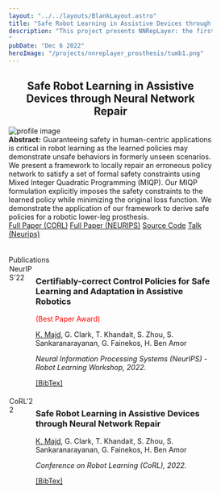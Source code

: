 ```yaml
---
layout: "../../layouts/BlankLayout.astro"
title: "Safe Robot Learning in Assistive Devices through Neural Network Repair"
description: "This project presents NNRepLayer: the first repair technique applied to a real physical system
"
pubDate: "Dec 6 2022"
heroImage: "/projects/nnreplayer_prosthesis/tumb1.png"
---
```

<style>
    * {
      box-sizing: border-box;
    }

    /* Create two unequal columns that floats next to each other */
    .column {
      float: left;
      padding: 1px;
    }

    .left {
      width: 13%;
    }

    .right {
      width: 87%;
    }

    /* Clear floats after the columns */
    .row:after {
      content: "";
      display: table;
      clear: both;
    }
</style>
<div class="mb-5">
    <h2 style="text-align:center" id="center" class="text-4xl w-full font-bold ">Safe Robot Learning in Assistive Devices through Neural Network Repair</h2>
  </div>
<div>
    <img
        src="/projects/nnreplayer_prosthesis/tumb1.png"
        alt="profile image"
    />
</div>
<div class="mb-10 text-justify">
    <b> Abstract:</b> 
    Guaranteeing safety in human-centric applications is critical in robot learning as the learned policies may demonstrate unsafe behaviors in formerly unseen scenarios. We present a framework to locally repair an erroneous policy network to satisfy a set of formal safety constraints using Mixed Integer Quadratic Programming (MIQP). Our MIQP formulation explicitly imposes the safety constraints to the learned policy while minimizing the original loss function. We demonstrate the application of our framework to derive safe policies for a robotic lower-leg prosthesis. 
  </div>
<div class=" col-xs-12 col-sm-2 ">
<div class="center">
    <div id="col_inner_id-638fba18b86c0" class="fw-col-inner" data-paddings="0px 0px 0px 0px">
		<a href="/papers/CoRL22.pdf" target="_blank" id="button_35873d1d8b5611a5c514ec3437e68163" class="btn btn-primary" data-mtop="0" data-mbottom="0">Full Paper (CORL)</a>	
        <a href="/papers/Neurips22.pdf" target="_blank" id="button_35873d1d8b5611a5c514ec3437e68163" class="btn btn-primary" data-mtop="0" data-mbottom="0">Full Paper (NEURIPS)</a>	
        <a href="https://github.com/k1majd/NNRepLayer.git" target="_blank" id="button_c260602177e94629b947d73881f0eb0a" class="btn btn-primary" data-mtop="0" data-mbottom="0">Source Code</a>
        <a href="https://www.youtube.com/watch?v=rFjrwiD0pSE&t=4s" target="_blank" id="button_c260602177e94629b947d73881f0eb0a" class="btn btn-primary" data-mtop="0" data-mbottom="0">Talk (Neurips)</a></div>
        </div>
</div>
<br />
<br />
</div>
  <div class="mb-5">
    <div class="text-3xl w-full font-bold">Publications</div>
  </div>
  <div class="row">
    <div class="column left">
      <span class="badge">NeurIPS'22</span>
    </div>
    <div class="column right">
      <h3 class="font-semibold mb-0.2 text-justify">
        Certifiably-correct Control Policies for Safe Learning and Adaptation in
        Assistive Robotics
      </h3>
      <span style="color: #ff0000">(Best Paper Award)</span>
      <p class="font-light text-sm">
        <ins>K. Majd</ins>, G. Clark, T. Khandait, S. Zhou, S. Sankaranarayanan,
        G. Fainekos, H. Ben Amor
      </p>
      <i class="font-light text-sm">
        Neural Information Processing Systems (NeurIPS) - Robot Learning
        Workshop, 2022.
      </i>
      <p class="my-2 text-justify"></p>
      <a href="/bib/neurips22.txt">[BibTex]</a>
    </div>
  </div>

  <br />
  <div class="row">
    <div class="column left">
      <span class="badge">CoRL'22</span>
    </div>
    <div class="column right">
      <h3 class="font-semibold mb-0.2 text-justify">
        Safe Robot Learning in Assistive Devices through Neural Network Repair
      </h3>
      <p class="font-light text-sm">
        <ins>K. Majd</ins>, G. Clark, T. Khandait, S. Zhou, S. Sankaranarayanan,
        G. Fainekos, H. Ben Amor
      </p>
      <i class="font-light text-sm">
        Conference on Robot Learning (CoRL), 2022.
      </i>
      <p class="my-2 text-justify"></p>
      <a href="/bib/corl22.txt">[BibTex]</a>
    </div>
  </div>